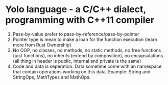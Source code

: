 # Yolo language - a C/C++ dialect, programming with C++11 compiler

1. Pass-by-value prefer to pass-by-reference/pass-by-pointer
2. Pointer type is mean to make a loan for the function execution (learn more from Rust Ownership)
3. No OOP, no classes, no methods, no static methods, no free functions (just functions), no inherits (extend by composition), no encapsulations (all thing in header is public, internal and private is the same)
4. Code and data is seperation. Data sometime come with an namespace that contain operations working on this data. Example: String and StringOps, MathTypes and MathOps.

